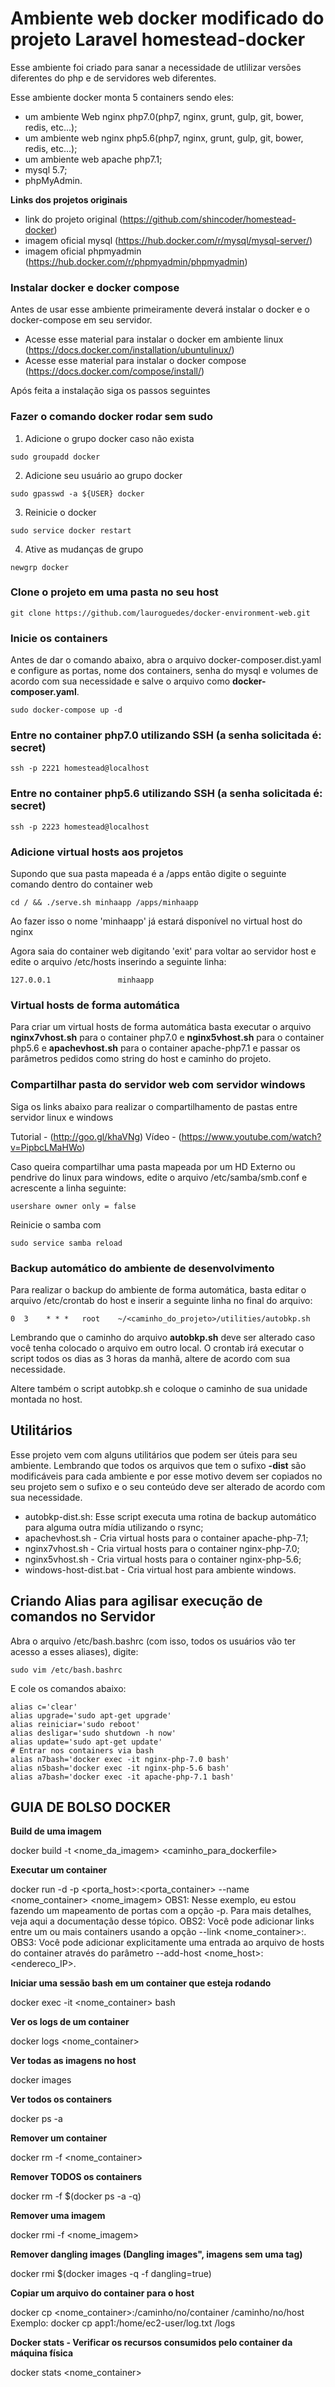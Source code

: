 # Ambiente web docker modificado do projeto **Laravel homestead-docker**

Esse ambiente foi criado para sanar a necessidade de utlilizar versões diferentes do php e de servidores web diferentes.

Esse ambiente docker monta 5 containers sendo eles:
- um ambiente Web nginx php7.0(php7, nginx, grunt, gulp, git, bower, redis, etc...);
- um ambiente web nginx php5.6(php7, nginx, grunt, gulp, git, bower, redis, etc...);
- um ambiente web apache php7.1;
- mysql 5.7;
- phpMyAdmin. 

**Links dos projetos originais**

- link do projeto original (https://github.com/shincoder/homestead-docker)
- imagem oficial mysql (https://hub.docker.com/r/mysql/mysql-server/)
- imagem oficial phpmyadmin (https://hub.docker.com/r/phpmyadmin/phpmyadmin)

### Instalar docker e docker compose
Antes de usar esse ambiente primeiramente deverá instalar o docker e o docker-compose em seu servidor.

* Acesse esse material para instalar o docker em ambiente linux (https://docs.docker.com/installation/ubuntulinux/)
* Acesse esse material para instalar o docker compose (https://docs.docker.com/compose/install/)

Após feita a instalação siga os passos seguintes

### Fazer o comando docker rodar sem sudo
1. Adicione o grupo docker caso não exista
```shell
sudo groupadd docker
```

2. Adicione seu usuário ao grupo docker
```shell
sudo gpasswd -a ${USER} docker
```

3. Reinicie o docker
```shell
sudo service docker restart
```

4. Ative as mudanças de grupo
```shell
newgrp docker
```

### Clone o projeto em uma pasta no seu host
```shell
git clone https://github.com/lauroguedes/docker-environment-web.git
```

### Inicie os containers
Antes de dar o comando abaixo, abra o arquivo docker-composer.dist.yaml e configure as portas, nome dos containers, senha do mysql e volumes de acordo com sua necessidade e salve o arquivo como **docker-composer.yaml**. 
```shell
sudo docker-compose up -d
```

### Entre no container php7.0 utilizando SSH (a senha solicitada é: secret)
```shell
ssh -p 2221 homestead@localhost
```

### Entre no container php5.6 utilizando SSH (a senha solicitada é: secret)
```shell
ssh -p 2223 homestead@localhost
```

### Adicione virtual hosts aos projetos
Supondo que sua pasta mapeada é a /apps então digite o seguinte comando dentro do container web

```shell
cd / && ./serve.sh minhaapp /apps/minhaapp
```

Ao fazer isso o nome 'minhaapp' já estará disponível no virtual host do nginx

Agora saia do container web digitando 'exit' para voltar ao servidor host e edite o arquivo /etc/hosts inserindo a seguinte linha:
```shell
127.0.0.1               minhaapp
```

### Virtual hosts de forma automática
Para criar um virtual hosts de forma automática basta executar o arquivo **nginx7vhost.sh** para o container php7.0 e **nginx5vhost.sh** para o container php5.6 e **apachevhost.sh** para o container apache-php7.1 e passar os parâmetros pedidos como string do host e caminho do projeto.

### Compartilhar pasta do servidor web com servidor windows
Siga os links abaixo para realizar o compartilhamento de pastas entre servidor linux e windows

Tutorial - (http://goo.gl/khaVNg)
Vídeo - (https://www.youtube.com/watch?v=PipbcLMaHWo)

Caso queira compartilhar uma pasta mapeada por um HD Externo ou pendrive do linux para windows, edite o arquivo /etc/samba/smb.conf e acrescente a linha seguinte:

```shell
usershare owner only = false
```

Reinicie o samba com

```shell
sudo service samba reload
```

### Backup automático do ambiente de desenvolvimento
Para realizar o backup do ambiente de forma automática, basta editar o arquivo /etc/crontab do host e inserir a seguinte linha no final do arquivo:

```shell
0  3    * * *   root    ~/<caminho_do_projeto>/utilities/autobkp.sh
```

Lembrando que o caminho do arquivo **autobkp.sh** deve ser alterado caso você tenha colocado o arquivo em outro local. O crontab irá executar o script todos os dias as 3 horas da manhã, altere de acordo com sua necessidade.

Altere também o script autobkp.sh e coloque o caminho de sua unidade montada no host.

## Utilitários
Esse projeto vem com alguns utilitários que podem ser úteis para seu ambiente. Lembrando que todos os arquivos que tem o sufixo **-dist** são modificáveis para cada ambiente e por esse motivo devem ser copiados no seu projeto sem o sufixo e o seu conteúdo deve ser alterado de acordo com sua necessidade.
- autobkp-dist.sh: Esse script executa uma rotina de backup automático para alguma outra mídia utilizando o rsync;
- apachevhost.sh - Cria virtual hosts para o container apache-php-7.1;
- nginx7vhost.sh - Cria virtual hosts para o container nginx-php-7.0;
- nginx5vhost.sh - Cria virtual hosts para o container nginx-php-5.6;
- windows-host-dist.bat - Cria virtual host para ambiente windows.

## Criando Alias para agilisar execução de comandos no Servidor

Abra o arquivo /etc/bash.bashrc (com isso, todos os usuários vão ter acesso a esses aliases), digite: 

```shell
sudo vim /etc/bash.bashrc
```

E cole os comandos abaixo: 

```shell
alias c='clear'
alias upgrade='sudo apt-get upgrade'
alias reiniciar='sudo reboot'
alias desligar='sudo shutdown -h now'
alias update='sudo apt-get update'
# Entrar nos containers via bash
alias n7bash='docker exec -it nginx-php-7.0 bash'
alias n5bash='docker exec -it nginx-php-5.6 bash'
alias a7bash='docker exec -it apache-php-7.1 bash'
```


## GUIA DE BOLSO DOCKER

**Build de uma imagem**

docker build -t <nome_da_imagem> <caminho_para_dockerfile>

**Executar um container**

docker run -d -p <porta_host>:<porta_container> --name <nome_container> <nome_imagem>
OBS1: Nesse exemplo, eu estou fazendo um mapeamento de portas com a opção -p. Para mais detalhes, veja aqui a documentação desse tópico.
OBS2: Você pode adicionar links entre um ou mais containers usando a opção --link <nome_container>:<alias>.
OBS3: Você pode adicionar explicitamente uma entrada ao arquivo de hosts do container através do parâmetro --add-host <nome_host>:<endereco_IP>.

**Iniciar uma sessão bash em um container que esteja rodando**

docker exec -it <nome_container> bash

**Ver os logs de um container**

docker logs <nome_container>

**Ver todas as imagens no host**

docker images

**Ver todos os containers**

docker ps -a

**Remover um container**

docker rm -f <nome_container>

**Remover TODOS os containers**

docker rm -f $(docker ps -a -q)

**Remover uma imagem**

docker rmi -f <nome_imagem>

**Remover dangling images (Dangling images", imagens sem uma tag)**

docker rmi $(docker images -q -f dangling=true)

**Copiar um arquivo do container para o host**

docker cp <nome_container>:/caminho/no/container /caminho/no/host
Exemplo: docker cp app1:/home/ec2-user/log.txt /logs

**Docker stats - Verificar os recursos consumidos pelo container da máquina física**

docker stats <nome_container>
